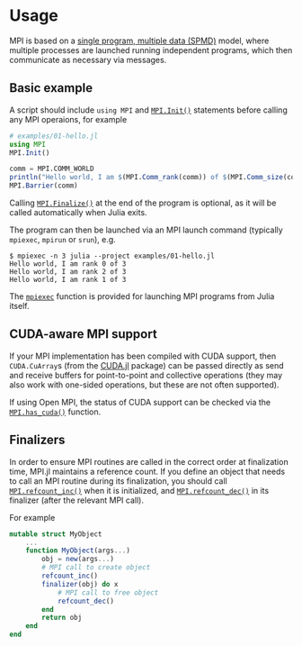 # Usage

MPI is based on a [single program, multiple data (SPMD)](https://en.wikipedia.org/wiki/SPMD) model, where multiple processes are launched running independent programs, which then communicate as necessary via messages.

## Basic example

A script should include `using MPI` and [`MPI.Init()`](@ref) statements before calling any MPI operaions, for example

```julia
# examples/01-hello.jl
using MPI
MPI.Init()

comm = MPI.COMM_WORLD
println("Hello world, I am $(MPI.Comm_rank(comm)) of $(MPI.Comm_size(comm))")
MPI.Barrier(comm)
```

Calling [`MPI.Finalize()`](@ref) at the end of the program is optional, as it will be called automatically when Julia exits.

The program can then be launched via an MPI launch command (typically `mpiexec`, `mpirun` or `srun`), e.g.
```
$ mpiexec -n 3 julia --project examples/01-hello.jl
Hello world, I am rank 0 of 3
Hello world, I am rank 2 of 3
Hello world, I am rank 1 of 3
```

The [`mpiexec`](@ref) function is provided for launching MPI programs from Julia itself.

## CUDA-aware MPI support

If your MPI implementation has been compiled with CUDA support, then `CUDA.CuArray`s (from the
[CUDA.jl](https://github.com/JuliaGPU/CUDA.jl) package) can be passed directly as
send and receive buffers for point-to-point and collective operations (they may also work
with one-sided operations, but these are not often supported).

If using Open MPI, the status of CUDA support can be checked via the
[`MPI.has_cuda()`](@ref) function.

## Finalizers

In order to ensure MPI routines are called in the correct order at finalization time,
MPI.jl maintains a reference count. If you define an object that needs to call an MPI
routine during its finalization, you should call [`MPI.refcount_inc()`](@ref) when it is
initialized, and [`MPI.refcount_dec()`](@ref) in its finalizer (after the relevant MPI
call).

For example
```julia
mutable struct MyObject
    ...
    function MyObject(args...)
        obj = new(args...)
        # MPI call to create object
        refcount_inc()
        finalizer(obj) do x
            # MPI call to free object
            refcount_dec()
        end
        return obj
    end
end
```
    